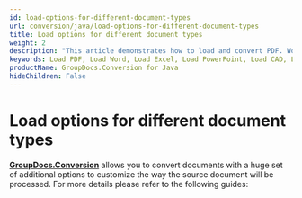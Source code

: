 ```yaml
---
id: load-options-for-different-document-types
url: conversion/java/load-options-for-different-document-types
title: Load options for different document types
weight: 2
description: "This article demonstrates how to load and convert PDF. Word, Excel, PowerPoint documents and Images using GroupDocs.Conversion for Java API."
keywords: Load PDF, Load Word, Load Excel, Load PowerPoint, Load CAD, Load Image
productName: GroupDocs.Conversion for Java
hideChildren: False
---
```

# Load options for different document types

**[GroupDocs.Conversion](https://products.groupdocs.com/conversion/java)** allows you to convert documents with a huge set of additional options to customize the way the source document will be processed. For more details please refer to the following guides:
